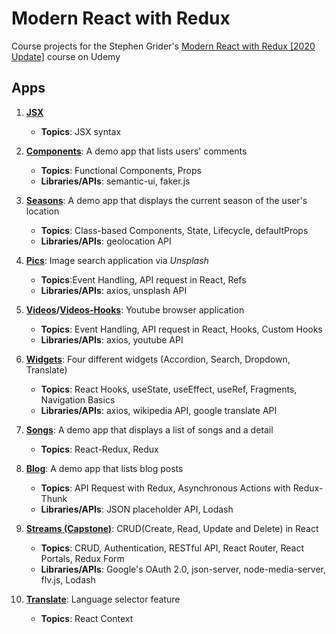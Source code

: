 # Modern React with Redux
Course projects for the Stephen Grider's [Modern React with Redux [2020 Update]](https://www.udemy.com/course/react-redux/) course on Udemy

## Apps
1. **[JSX](/01-jsx)** 
    - **Topics**: JSX syntax
    
2. **[Components](/02-components)**: A demo app that lists users' comments
    - **Topics**: Functional Components, Props
    - **Libraries/APIs**: semantic-ui, faker.js
    
3. **[Seasons](/03-seasons)**: A demo app that displays the current season of the user's location
    - **Topics**: Class-based Components, State, Lifecycle, defaultProps
    - **Libraries/APIs**: geolocation API
    
4. **[Pics](/04-pics)**: Image search application via *Unsplash*
    - **Topics**:Event Handling, API request in React, Refs
    - **Libraries/APIs**: axios, unsplash API
    
5. **[Videos](/05-videos)/[Videos-Hooks](/05-videos-hooks)**: Youtube browser application
    - **Topics**: Event Handling, API request in React, Hooks, Custom Hooks
    - **Libraries/APIs**: axios, youtube API
    
6. **[Widgets](/06-widgets)**: Four different widgets (Accordion, Search, Dropdown, Translate)
    - **Topics**: React Hooks, useState, useEffect, useRef, Fragments, Navigation Basics
    - **Libraries/APIs**: axios, wikipedia API, google translate API
    
7. **[Songs](/07-songs)**: A demo app that displays a list of songs and a detail 
    - **Topics**: React-Redux, Redux
    
8. **[Blog](/08-blog)**: A demo app that lists blog posts 
    - **Topics**: API Request with Redux, Asynchronous Actions with Redux-Thunk 
    - **Libraries/APIs**: JSON placeholder API, Lodash
    
9. **[Streams (Capstone)](/09-streams)**: CRUD(Create, Read, Update and Delete) in React
    - **Topics**: CRUD, Authentication, RESTful API, React Router, React Portals, Redux Form
    - **Libraries/APIs**: Google's OAuth 2.0, json-server, node-media-server, flv.js, Lodash
    
10. **[Translate](/10-translate)**: Language selector feature
    - **Topics**: React Context
